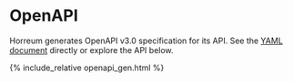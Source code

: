# OpenAPI

Horreum generates OpenAPI v3.0 specification for its API. See the [YAML document](./openapi.yaml) directly or explore the API below.

{% include_relative openapi_gen.html %}
